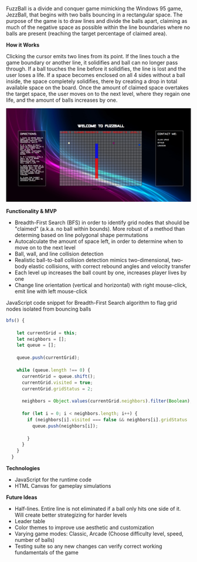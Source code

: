 FuzzBall is a divide and conquer game mimicking the Windows 95 game, JezzBall, that begins with two balls bouncing in a rectangular space. The purpose of the game is to draw lines and divide the balls apart, claiming as much of the negative space as possible within the line boundaries where no balls are present (reaching the target percentage of claimed area).

**How it Works**

Clicking the cursor emits two lines from its point. If the lines touch a the game boundary or another line, it solidifies and ball can no longer pass through. If a ball touches the line before it solidifies, the line is lost and the user loses a life. If a space becomes enclosed on all 4 sides without a ball inside, the space completely solidifies, there by creating a drop in total available space on the board. Once the amount of claimed space overtakes the target space, the user moves on to the next level, where they regain one life, and the amount of balls increases by one.

![FuzzBall Screenshot](/images/fuzzball_screenshot.jpg)

**Functionality & MVP**

* Breadth-First Search (BFS) in order to identify grid nodes that should be "claimed" (a.k.a. no ball within bounds). More robust of a method than determing based on line polygonal shape permutations
* Autocalculate the amount of space left, in order to determine when to move on to the next level
* Ball, wall, and line collision detection
* Realistic ball-to-ball collision detection mimics two-dimensional, two-body elastic collisions, with correct rebound angles and velocity transfer
* Each level up increases the ball count by one, increases player lives by one
* Change line orientation (vertical and horizontal) with right mouse-click, emit line with left mouse-click

JavaScript code snippet for Breadth-First Search algorithm to flag grid nodes isolated from bouncing balls
```JavaScript
bfs() {

    let currentGrid = this;
    let neighbors = [];
    let queue = [];

    queue.push(currentGrid);

    while (queue.length !== 0) {
      currentGrid = queue.shift();
      currentGrid.visited = true;
      currentGrid.gridStatus = 2;

      neighbors = Object.values(currentGrid.neighbors).filter(Boolean);

      for (let i = 0; i < neighbors.length; i++) {
        if (neighbors[i].visited === false && neighbors[i].gridStatus !== 1 && !queue.includes(neighbors[i])) {
          queue.push(neighbors[i]);

        }
      }
    }
  }

```

**Technologies**

* JavaScript for the runtime code
* HTML Canvas for gameplay simulations


**Future Ideas**

* Half-lines. Entire line is not eliminated if a ball only hits one side of it. Will create better strategizing for harder levels
* Leader table
* Color themes to improve use aesthetic and customization
* Varying game modes: Classic, Arcade (Choose difficulty level, speed, number of balls)
* Testing suite so any new changes can verify correct working fundamentals of the game
